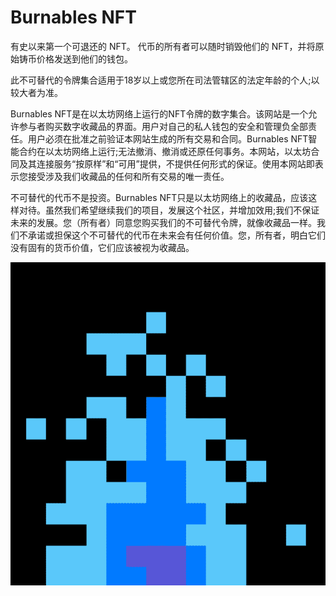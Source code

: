 # Burnables NFT

有史以来第一个可退还的 NFT。 代币的所有者可以随时销毁他们的 NFT，并将原始铸币价格发送到他们的钱包。

此不可替代的令牌集合适用于18岁以上或您所在司法管辖区的法定年龄的个人;以较大者为准。

Burnables NFT是在以太坊网络上运行的NFT令牌的数字集合。该网站是一个允许参与者购买数字收藏品的界面。用户对自己的私人钱包的安全和管理负全部责任。用户必须在批准之前验证本网站生成的所有交易和合同。Burnables NFT智能合约在以太坊网络上运行;无法撤消、撤消或还原任何事务。本网站，以太坊合同及其连接服务“按原样”和“可用”提供，不提供任何形式的保证。使用本网站即表示您接受涉及我们收藏品的任何和所有交易的唯一责任。

不可替代的代币不是投资。Burnables NFT只是以太坊网络上的收藏品，应该这样对待。虽然我们希望继续我们的项目，发展这个社区，并增加效用;我们不保证未来的发展。您（所有者）同意您购买我们的不可替代令牌，就像收藏品一样。我们不承诺或担保这个不可替代的代币在未来会有任何价值。您，所有者，明白它们没有固有的货币价值，它们应该被视为收藏品。

![nft](微信截图_20220901184217.png)
